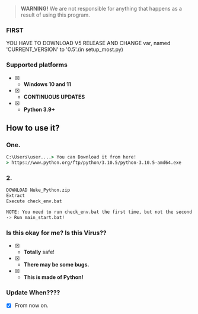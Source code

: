 > **WARNING!**
We are not responsible for anything that happens as a result of using this program.

### FIRST
YOU HAVE TO DOWNLOAD V5 RELEASE AND CHANGE var, named 'CURRENT_VERSION' to '0.5'.(in setup_most.py)


### Supported platforms
- [x] - **Windows 10 and 11**
- [x] - **CONTINUOUS UPDATES**
- [x] - **Python 3.9+**

## How to use it?

### One.
```cmd
C:\Users\user....> You can Download it from here!
> https://www.python.org/ftp/python/3.10.5/python-3.10.5-amd64.exe
```
### 2.
```sh
DOWNLOAD Nuke_Python.zip
Extract
Execute check_env.bat

NOTE: You need to run check_env.bat the first time, but not the second time onwards.
-> Run main_start.bat!
```

### Is this okay for me? Is this Virus??

- [x] - **Totally** safe!
- [x] - **There may be some bugs.**
- [x] - **This is made of Python!**

### Update When????

- [x] From now on.
